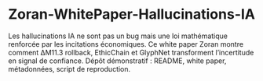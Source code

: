 # Zoran-WhitePaper-Hallucinations-IA
Les hallucinations IA ne sont pas un bug mais une loi mathématique renforcée par les incitations économiques. Ce white paper Zoran montre comment ΔM11.3 rollback, EthicChain et GlyphNet transforment l’incertitude en signal de confiance. Dépôt démonstratif : README, white paper, métadonnées, script de reproduction.
